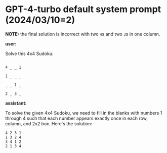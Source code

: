 # GPT-4-turbo default system prompt (2024/03/10=2)

**NOTE:** the final solution is incorrect with two `4`s and two `3`s in one column.

**user:**

Solve this 4x4 Sudoku:

```text

4 _ _ 1

1 _ _ _

_ _ 1 _

2 _ 3 _

```

**assistant:**

To solve the given 4x4 Sudoku, we need to fill in the blanks with numbers 1 through 4 such that each number appears exactly once in each row, column, and 2x2 box. Here's the solution:

```
4 2 3 1
1 3 2 4
3 4 1 2
2 1 3 4
```
